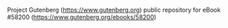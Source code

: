 Project Gutenberg (https://www.gutenberg.org) public repository for
eBook #58200 (https://www.gutenberg.org/ebooks/58200)
